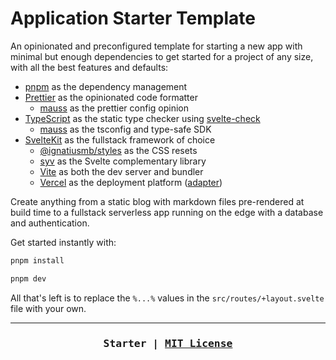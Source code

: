# Application Starter Template

An opinionated and preconfigured template for starting a new app with minimal but enough dependencies to get started for a project of any size, with all the best features and defaults:

-   [pnpm](https://pnpm.io/) as the dependency management
-   [Prettier](https://prettier.io/) as the opinionated code formatter
    -   [mauss](https://github.com/alchemauss/mauss) as the prettier config opinion
-   [TypeScript](https://www.typescriptlang.org/) as the static type checker using [svelte-check](https://github.com/sveltejs/language-tools/tree/master/packages/svelte-check)
    -   [mauss](https://github.com/alchemauss/mauss) as the tsconfig and type-safe SDK
-   [SvelteKit](https://kit.svelte.dev/) as the fullstack framework of choice
    -   [@ignatiusmb/styles](https://github.com/ignatiusmb/styles) as the CSS resets
    -   [syv](https://github.com/ignatiusmb/syv) as the Svelte complementary library
    -   [Vite](https://vitejs.dev/) as both the dev server and bundler
    -   [Vercel](https://vercel.com/) as the deployment platform ([adapter](https://kit.svelte.dev/docs/adapter-vercel))

Create anything from a static blog with markdown files pre-rendered at build time to a fullstack serverless app running on the edge with a database and authentication.

Get started instantly with:

```bash
pnpm install

pnpm dev
```

All that's left is to replace the `%...%` values in the `src/routes/+layout.svelte` file with your own.

---

<h3 align="center"><pre>Starter | <a href="LICENSE">MIT License</a></pre></h3>
